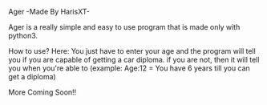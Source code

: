 Ager -Made By HarisXT-    

Ager is a really simple and easy to use program that is made only with python3.

How to use?
Here:
You just have to enter your age and the program will tell you if you are capable of getting a car diploma. if you are not, then it will tell you when you're able to (example: Age:12 = You have 6 years till you can get a diploma)

More Coming Soon!!
